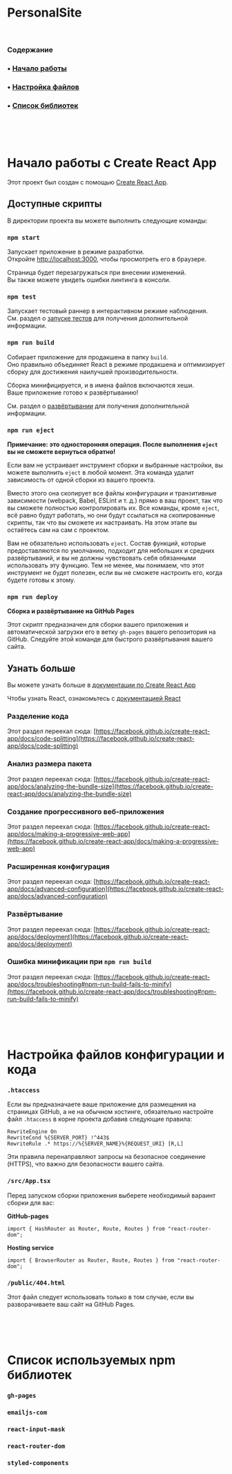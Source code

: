 # PersonalSite

<br>

### Содержание

### • [Начало работы](#начало-работы-с-create-react-app)

### • [Настройка файлов](#настройка-файлов-конфигурации-и-кода)

### • [Список библиотек](#список-используемых-npm-библиотек)

<br><br><br>

# Начало работы с Create React App

Этот проект был создан с помощью [Create React App](https://github.com/facebook/create-react-app).

## Доступные скрипты

В директории проекта вы можете выполнить следующие команды:

### `npm start`

Запускает приложение в режиме разработки.\
Откройте [http://localhost:3000](http://localhost:3000), чтобы просмотреть его в браузере.

Страница будет перезагружаться при внесении изменений.\
Вы также можете увидеть ошибки линтинга в консоли.

### `npm test`

Запускает тестовый раннер в интерактивном режиме наблюдения.\
См. раздел о [запуске тестов](https://facebook.github.io/create-react-app/docs/running-tests) для получения дополнительной информации.

### `npm run build`

Собирает приложение для продакшена в папку `build`.\
Оно правильно объединяет React в режиме продакшена и оптимизирует сборку для достижения наилучшей производительности.

Сборка минифицируется, и в имена файлов включаются хеши.\
Ваше приложение готово к развёртыванию!

См. раздел о [развёртывании](https://facebook.github.io/create-react-app/docs/deployment) для получения дополнительной информации.

### `npm run eject`

**Примечание: это односторонняя операция. После выполнения `eject` вы не сможете вернуться обратно!**

Если вам не устраивает инструмент сборки и выбранные настройки, вы можете выполнить `eject` в любой момент. Эта команда удалит зависимость от одной сборки из вашего проекта.

Вместо этого она скопирует все файлы конфигурации и транзитивные зависимости (webpack, Babel, ESLint и т. д.) прямо в ваш проект, так что вы сможете полностью контролировать их. Все команды, кроме `eject`, всё равно будут работать, но они будут ссылаться на скопированные скрипты, так что вы сможете их настраивать. На этом этапе вы остаётесь сам на сам с проектом.

Вам не обязательно использовать `eject`. Состав функций, которые предоставляются по умолчанию, подходит для небольших и средних развёртываний, и вы не должны чувствовать себя обязанными использовать эту функцию. Тем не менее, мы понимаем, что этот инструмент не будет полезен, если вы не сможете настроить его, когда будете готовы к этому.

### `npm run deploy`

**Сборка и развёртывание на GitHub Pages**

Этот скрипт предназначен для сборки вашего приложения и автоматической загрузки его в ветку `gh-pages` вашего репозитория на GitHub. Следуйте этой команде для быстрого развёртывания вашего сайта.

## Узнать больше

Вы можете узнать больше в [документации по Create React App](https://facebook.github.io/create-react-app/docs/getting-started)

Чтобы узнать React, ознакомьтесь с [документацией React](https://reactjs.org/)

### Разделение кода

Этот раздел переехал сюда: [https://facebook.github.io/create-react-app/docs/code-splitting](https://facebook.github.io/create-react-app/docs/code-splitting)

### Анализ размера пакета

Этот раздел переехал сюда: [https://facebook.github.io/create-react-app/docs/analyzing-the-bundle-size](https://facebook.github.io/create-react-app/docs/analyzing-the-bundle-size)

### Создание прогрессивного веб-приложения

Этот раздел переехал сюда: [https://facebook.github.io/create-react-app/docs/making-a-progressive-web-app](https://facebook.github.io/create-react-app/docs/making-a-progressive-web-app)

### Расширенная конфигурация

Этот раздел переехал сюда: [https://facebook.github.io/create-react-app/docs/advanced-configuration](https://facebook.github.io/create-react-app/docs/advanced-configuration)

### Развёртывание

Этот раздел переехал сюда: [https://facebook.github.io/create-react-app/docs/deployment](https://facebook.github.io/create-react-app/docs/deployment)

### Ошибка минификации при `npm run build`

Этот раздел переехал сюда: [https://facebook.github.io/create-react-app/docs/troubleshooting#npm-run-build-fails-to-minify](https://facebook.github.io/create-react-app/docs/troubleshooting#npm-run-build-fails-to-minify)

<br><br><br>

# Настройка файлов конфигурации и кода

### `.htaccess`

Если вы предназначаете ваше приложение для размещения на страницах GitHub, а не на обычном хостинге, обязательно настройте файл `.htaccess` в корне проекта добавив следующие правила:

```
RewriteEngine On
RewriteCond %{SERVER_PORT} !^443$
RewriteRule .* https://%{SERVER_NAME}%{REQUEST_URI} [R,L]
```

Эти правила перенаправляют запросы на безопасное соединение (HTTPS), что важно для безопасности вашего сайта.

### `/src/App.tsx`

Перед запуском сборки приложения выберете необходимый вараинт сборки для вас:

**GitHub-pages**

```
import { HashRouter as Router, Route, Routes } from "react-router-dom";
```

**Hosting service**

```
import { BrowserRouter as Router, Route, Routes } from "react-router-dom";
```

### `/public/404.html`

Этот файл следует использовать только в том случае, если вы разворачиваете ваш сайт на GitHub Pages.

<br><br><br>

# Список используемых npm библиотек

### `gh-pages`

### `emailjs-com`

### `react-input-mask`

### `react-router-dom`

### `styled-components`

